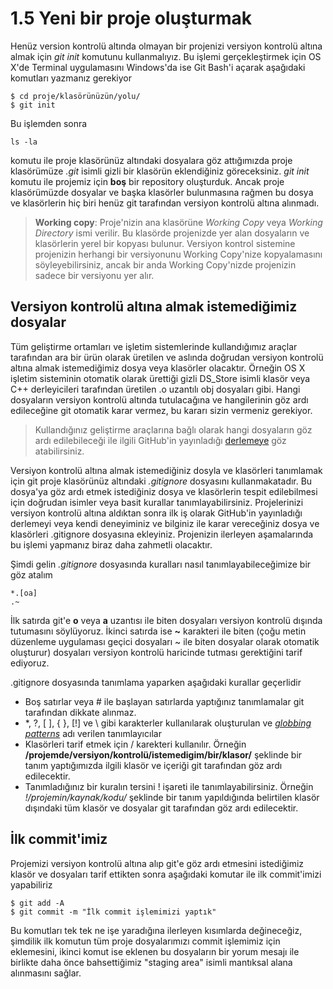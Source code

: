 # 1.5 Yeni bir proje oluşturmak
Henüz version kontrolü altında olmayan bir projenizi versiyon kontrolü altına almak için *git init* komutunu kullanmalıyız. Bu işlemi gerçekleştirmek için OS X'de Terminal uygulamasını Windows'da ise Git Bash'i açarak aşağıdaki komutları yazmanız gerekiyor

    $ cd proje/klasörünüzün/yolu/
    $ git init

Bu işlemden sonra

    ls -la

komutu ile proje klasörünüz altındaki dosyalara göz attığımızda proje klasörümüze *.git* isimli gizli bir klasörün eklendiğiniz göreceksiniz. *git init* komutu ile projemiz için **boş** bir repository oluşturduk. Ancak proje klasörümüzde dosyalar ve başka klasörler bulunmasına rağmen bu dosya ve klasörlerin hiç biri henüz git tarafından versiyon kontrolü altına alınmadı.
> **Working copy**: Proje'nizin ana klasörüne *Working Copy* veya *Working Directory* ismi verilir. Bu klasörde projenizde yer alan dosyaların ve klasörlerin yerel bir kopyası bulunur. Versiyon kontrol sistemine projenizin herhangi bir versiyonunu Working Copy'nize kopyalamasını söyleyebilirsiniz, ancak bir anda Working Copy'nizde projenizin sadece bir versiyonu yer alır.

## Versiyon kontrolü altına almak istemediğimiz dosyalar

Tüm geliştirme ortamları ve işletim sistemlerinde kullandığımız araçlar tarafından ara bir ürün olarak üretilen ve aslında doğrudan versiyon kontrolü altına almak istemediğimiz dosya veya klasörler olacaktır. Örneğin OS X işletim sisteminin otomatik olarak ürettiği gizli DS_Store isimli klasör veya C++ derleyicileri tarafından üretilen .o uzantılı obj dosyaları gibi. Hangi dosyaların versiyon kontrolü altında tutulacağına ve hangilerinin göz ardı edileceğine git otomatik karar vermez, bu kararı sizin vermeniz gerekiyor.

> Kullandığınız geliştirme araçlarına bağlı olarak hangi dosyaların göz ardı edilebileceği ile ilgili GitHub'in yayınladığı [derlemeye](https://github.com/github/gitignore) göz atabilirsiniz.

Versiyon kontrolü altına almak istemediğiniz dosyla ve klasörleri tanımlamak için git proje klasörünüz altındaki *.gitignore* dosyasını kullanmakatadır. Bu dosya'ya göz ardı etmek istediğiniz dosya ve klasörlerin tespit edilebilmesi için doğrudan isimler veya basit kurallar tanımlayabilirsiniz. Projelerinizi versiyon kontrolü altına aldıktan sonra ilk iş olarak GitHub'in yayınladığı derlemeyi veya kendi deneyiminiz ve bilginiz ile karar vereceğiniz dosya ve klasörleri .gitignore dosyasına ekleyiniz. Projenizin ilerleyen aşamalarında bu işlemi yapmanız biraz daha zahmetli olacaktır.

Şimdi gelin *.gitignore* dosyasında kuralları nasıl tanımlayabileceğimize bir göz atalım

    *.[oa]
    .~
İlk satırda git'e **o** veya **a** uzantısı ile biten dosyaları versiyon kontrolü dışında tutumasını söylüyoruz. İkinci satırda ise **~** karakteri ile biten (çoğu metin düzenleme uygulaması geçici dosyaları ~ ile biten dosyalar olarak otomatik oluşturur) dosyaları versiyon kontrolü haricinde tutması gerektiğini tarif ediyoruz.

.gitignore dosyasında tanımlama yaparken aşağıdaki kurallar geçerlidir

* Boş satırlar veya # ile başlayan satırlarda yaptığınız tanımlamalar git tarafından dikkate alınmaz.
* \*, ?, [ ], { }, [!] ve \ gibi karakterler kullanılarak oluşturulan ve  *[globbing patterns](http://www.tldp.org/LDP/GNU-Linux-Tools-Summary/html/x11655.htm)* adı verilen tanımlayıcılar
* Klasörleri tarif etmek için / karekteri kullanılır. Örneğin **/projemde/versiyon/kontrolü/istemedigim/bir/klasor/** şeklinde bir tanım yaptığımızda ilgili klasör ve içeriği git tarafından göz ardı edilecektir.
* Tanımladığınız bir kuralın tersini ! işareti ile tanımlayabilirsiniz. Örneğin *!/projemin/kaynak/kodu/* şeklinde bir tanım yapıldığında belirtilen klasör dışındaki tüm klasör ve dosyalar git tarafından göz ardı edilecektir.

## İlk commit'imiz
Projemizi versiyon kontrolü altına alıp git'e göz ardı etmesini istediğimiz klasör ve dosyaları tarif ettikten sonra aşağıdaki komutar ile ilk commit'imizi yapabiliriz

    $ git add -A
    $ git commit -m "İlk commit işlemimizi yaptık"

Bu komutları tek tek ne işe yaradığına ilerleyen kısımlarda değineceğiz, şimdilik ilk komutun tüm proje dosyalarımızı commit işlemimiz için eklemesini, ikinci komut ise eklenen bu dosyaların bir yorum mesajı ile birlikte daha önce bahsettiğimiz "staging area" isimli mantıksal alana alınmasını sağlar.

